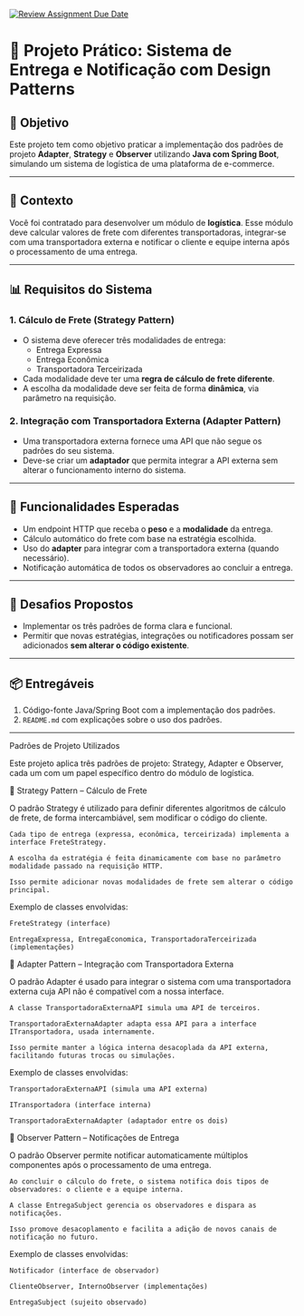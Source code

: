 [![Review Assignment Due Date](https://classroom.github.com/assets/deadline-readme-button-22041afd0340ce965d47ae6ef1cefeee28c7c493a6346c4f15d667ab976d596c.svg)](https://classroom.github.com/a/ZTMgf5TT)
# 📘 Projeto Prático: Sistema de Entrega e Notificação com Design Patterns

## 🌟 Objetivo
Este projeto tem como objetivo praticar a implementação dos padrões de projeto **Adapter**, **Strategy** e **Observer** utilizando **Java com Spring Boot**, simulando um sistema de logística de uma plataforma de e-commerce.

---

## 📖 Contexto
Você foi contratado para desenvolver um módulo de **logística**. Esse módulo deve calcular valores de frete com diferentes transportadoras, integrar-se com uma transportadora externa e notificar o cliente e equipe interna após o processamento de uma entrega.

---

## 📊 Requisitos do Sistema

### 1. Cálculo de Frete (**Strategy Pattern**)
- O sistema deve oferecer três modalidades de entrega:
  - Entrega Expressa
  - Entrega Econômica
  - Transportadora Terceirizada
- Cada modalidade deve ter uma **regra de cálculo de frete diferente**.
- A escolha da modalidade deve ser feita de forma **dinâmica**, via parâmetro na requisição.

### 2. Integração com Transportadora Externa (**Adapter Pattern**)
- Uma transportadora externa fornece uma API que não segue os padrões do seu sistema.
- Deve-se criar um **adaptador** que permita integrar a API externa sem alterar o funcionamento interno do sistema.

---

## 🚀 Funcionalidades Esperadas
- Um endpoint HTTP que receba o **peso** e a **modalidade** da entrega.
- Cálculo automático do frete com base na estratégia escolhida.
- Uso do **adapter** para integrar com a transportadora externa (quando necessário).
- Notificação automática de todos os observadores ao concluir a entrega.

---

## 🧠 Desafios Propostos
- Implementar os três padrões de forma clara e funcional.
- Permitir que novas estratégias, integrações ou notificadores possam ser adicionados **sem alterar o código existente**.

---

## 📦 Entregáveis
1. Código-fonte Java/Spring Boot com a implementação dos padrões.
2. `README.md` com explicações sobre o uso dos padrões.

---

Padrões de Projeto Utilizados

Este projeto aplica três padrões de projeto: Strategy, Adapter e Observer, cada um com um papel específico dentro do módulo de logística.


🎯 Strategy Pattern – Cálculo de Frete

O padrão Strategy é utilizado para definir diferentes algoritmos de cálculo de frete, de forma intercambiável, sem modificar o código do cliente.

    Cada tipo de entrega (expressa, econômica, terceirizada) implementa a interface FreteStrategy.

    A escolha da estratégia é feita dinamicamente com base no parâmetro modalidade passado na requisição HTTP.

    Isso permite adicionar novas modalidades de frete sem alterar o código principal.

Exemplo de classes envolvidas:

    FreteStrategy (interface)

    EntregaExpressa, EntregaEconomica, TransportadoraTerceirizada (implementações)

🔌 Adapter Pattern – Integração com Transportadora Externa

O padrão Adapter é usado para integrar o sistema com uma transportadora externa cuja API não é compatível com a nossa interface.

    A classe TransportadoraExternaAPI simula uma API de terceiros.

    TransportadoraExternaAdapter adapta essa API para a interface ITransportadora, usada internamente.

    Isso permite manter a lógica interna desacoplada da API externa, facilitando futuras trocas ou simulações.

Exemplo de classes envolvidas:

    TransportadoraExternaAPI (simula uma API externa)

    ITransportadora (interface interna)

    TransportadoraExternaAdapter (adaptador entre os dois)

📢 Observer Pattern – Notificações de Entrega

O padrão Observer permite notificar automaticamente múltiplos componentes após o processamento de uma entrega.

    Ao concluir o cálculo do frete, o sistema notifica dois tipos de observadores: o cliente e a equipe interna.

    A classe EntregaSubject gerencia os observadores e dispara as notificações.

    Isso promove desacoplamento e facilita a adição de novos canais de notificação no futuro.

Exemplo de classes envolvidas:

    Notificador (interface de observador)

    ClienteObserver, InternoObserver (implementações)

    EntregaSubject (sujeito observado)


